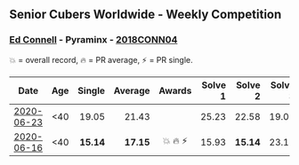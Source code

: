 ## Senior Cubers Worldwide - Weekly Competition
### [Ed Connell](../ed_connell.md) - Pyraminx - [2018CONN04](https://www.worldcubeassociation.org/persons/2018CONN04?event=pyram)

💥 = overall record, 🔥 = PR average, ⚡ = PR single.

| Date | Age | Single | Average | Awards | Solve 1 | Solve 2 | Solve 3 | Solve 4 | Solve 5 | Video |
| :--: | :--: | --: | --: | :--: | --: | --: | --: | --: | --: | :-- |
| [2020-06-23](../../results/pyram/2020-06-23.md) | <40 | 19.05 | 21.43 |  | 25.23 | 22.58 | 19.05 | 21.83 | 19.87 | [Link](https://www.facebook.com/events/1618516681636159/permalink/1623314094489751/) |
| [2020-06-16](../../results/pyram/2020-06-16.md) | <40 | **15.14** | **17.15** | 💥 🔥 ⚡ | 15.93 | **15.14** | 23.13 | 19.35 | 16.18 | [Link](https://www.facebook.com/events/296087658445428/permalink/299485738105620/) |


<!-- Global site tag (gtag.js) - Google Analytics -->
<script async src="https://www.googletagmanager.com/gtag/js?id=UA-86348435-3"></script>
<script>window.dataLayer = window.dataLayer || []; function gtag() {dataLayer.push(arguments);} gtag('js', new Date()); gtag('config', 'UA-86348435-3');</script>
